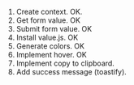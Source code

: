 1. Create context. OK.
2. Get form value. OK
3. Submit form value. OK
4. Install value.js. OK
5. Generate colors. OK
6. Implement hover. OK
7. Implement copy to clipboard.
8. Add success message (toastify).
